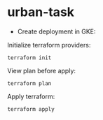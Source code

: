 # urban-task
* Create deployment in GKE:

Initialize terraform providers:

`terraform init`

View plan before apply:

`terraform plan`

Apply terraform:

`terraform apply`
